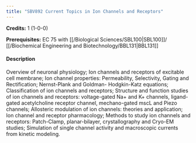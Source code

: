 ```yaml
---
title: "SBV892 Current Topics in Ion Channels and Receptors"
---
```

**Credits:** 1 (1-0-0)

**Prerequisites:** EC 75 with [[/Biological Sciences/SBL100|SBL100]]/ [[/Biochemical Engineering and Biotechnology/BBL131|BBL131]]

#### Description
Overview of neuronal physiology; Ion channels and receptors of excitable cell membrane; Ion channel properties: Permeability, Selectivity, Gating and Rectification; Nernst-Plank and Goldman- Hodgkin-Katz equations; Classification of ion channels and receptors; Structure and function studies of ion channels and receptors: voltage-gated Na+ and K+ channels, ligand-gated acetylcholine receptor channel, mechano-gated mscL and Piezo channels; Allosteric modulation of ion channels: theories and application; Ion channel and receptor pharmacology; Methods to study ion channels and receptors: Patch-Clamp, planar-bilayer, crystallography and Cryo-EM studies; Simulation of single channel activity and macroscopic currents from kinetic modeling.